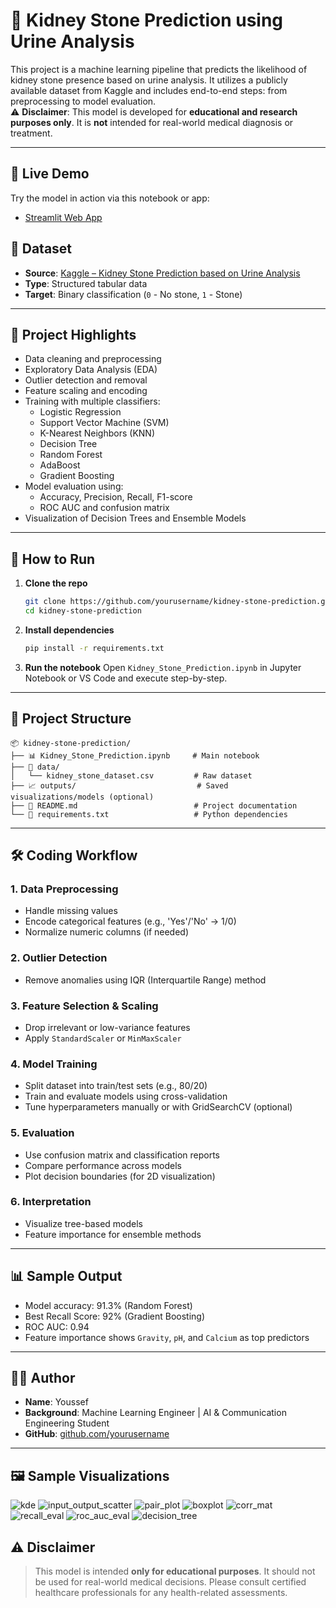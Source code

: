 # 🧪 Kidney Stone Prediction using Urine Analysis

This project is a machine learning pipeline that predicts the likelihood of kidney stone presence based on urine analysis. It utilizes a publicly available dataset from Kaggle and includes end-to-end steps: from preprocessing to model evaluation.  
⚠️ **Disclaimer**: This model is developed for **educational and research purposes only**. It is **not** intended for real-world medical diagnosis or treatment.

---

## 🔗 Live Demo

Try the model in action via this notebook or app:

- [Streamlit Web App](https://kidneystonepredictionbasedonurineanalysis-3feymtrhp8hg3gbmb6hq.streamlit.app/)


## 📁 Dataset

- **Source**: [Kaggle – Kidney Stone Prediction based on Urine Analysis](https://www.kaggle.com/datasets/...)
- **Type**: Structured tabular data  
- **Target**: Binary classification (`0` - No stone, `1` - Stone)

---

## 📌 Project Highlights

- Data cleaning and preprocessing
- Exploratory Data Analysis (EDA)
- Outlier detection and removal
- Feature scaling and encoding
- Training with multiple classifiers:
  - Logistic Regression
  - Support Vector Machine (SVM)
  - K-Nearest Neighbors (KNN)
  - Decision Tree
  - Random Forest
  - AdaBoost
  - Gradient Boosting
- Model evaluation using:
  - Accuracy, Precision, Recall, F1-score
  - ROC AUC and confusion matrix
- Visualization of Decision Trees and Ensemble Models

---

## 🚀 How to Run

1. **Clone the repo**
   ```bash
   git clone https://github.com/yourusername/kidney-stone-prediction.git
   cd kidney-stone-prediction
    ````

2. **Install dependencies**

   ```bash
   pip install -r requirements.txt
   ```

3. **Run the notebook**
   Open `Kidney_Stone_Prediction.ipynb` in Jupyter Notebook or VS Code and execute step-by-step.

---

## 🧪 Project Structure

```
📦 kidney-stone-prediction/
├── 📊 Kidney_Stone_Prediction.ipynb     # Main notebook
├── 📁 data/
│   └── kidney_stone_dataset.csv         # Raw dataset
├── 📈 outputs/                           # Saved visualizations/models (optional)
├── 📄 README.md                          # Project documentation
└── 📄 requirements.txt                   # Python dependencies
```

---

## 🛠️ Coding Workflow

### 1. Data Preprocessing

* Handle missing values
* Encode categorical features (e.g., 'Yes'/'No' → 1/0)
* Normalize numeric columns (if needed)

### 2. Outlier Detection

* Remove anomalies using IQR (Interquartile Range) method

### 3. Feature Selection & Scaling

* Drop irrelevant or low-variance features
* Apply `StandardScaler` or `MinMaxScaler`

### 4. Model Training

* Split dataset into train/test sets (e.g., 80/20)
* Train and evaluate models using cross-validation
* Tune hyperparameters manually or with GridSearchCV (optional)

### 5. Evaluation

* Use confusion matrix and classification reports
* Compare performance across models
* Plot decision boundaries (for 2D visualization)

### 6. Interpretation

* Visualize tree-based models
* Feature importance for ensemble methods

---

## 📊 Sample Output

* Model accuracy: 91.3% (Random Forest)
* Best Recall Score: 92% (Gradient Boosting)
* ROC AUC: 0.94
* Feature importance shows `Gravity`, `pH`, and `Calcium` as top predictors

---

## 🙋‍♂️ Author

* **Name**: Youssef
* **Background**: Machine Learning Engineer | AI & Communication Engineering Student
* **GitHub**: [github.com/yourusername](https://github.com/YosefSamy019)

---

## 🖼 Sample Visualizations

![kde](assets/kde.png)
![input_output_scatter](assets/input_output_scatter.png)
![pair_plot](assets/pairplot.png)
![boxplot](assets/boxplot.png)
![corr_mat](assets/corr_mat.png)
![recall_eval](assets/recall_eval.png)
![roc_auc_eval](assets/roc_auc_eval.png)
![decision_tree](assets/decision_tree.png)

## ⚠️ Disclaimer

> This model is intended **only for educational purposes**. It should not be used for real-world medical decisions. Please consult certified healthcare professionals for any health-related assessments.
